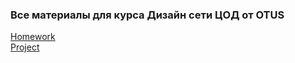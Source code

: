 ### Все материалы для курса Дизайн сети ЦОД от OTUS

  [Homework](https://github.com/R0gerWilco/OTUS_DC/tree/main/Homework)  
  [Project](https://github.com/R0gerWilco/OTUS_DC/tree/main/Project)
